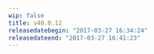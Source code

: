 ```yaml
---
wip: false
title: v40.0.12
releasedatebegin: "2017-03-27 16:34:24"
releasedateend: "2017-03-27 16:41:23"
---
```

